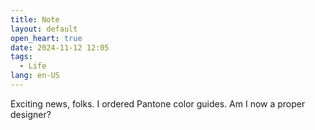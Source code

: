 ```yaml
---
title: Note
layout: default
open_heart: true
date: 2024-11-12 12:05
tags: 
  - Life
lang: en-US
---
```


Exciting news, folks. I ordered Pantone color guides. Am I now a proper designer?
